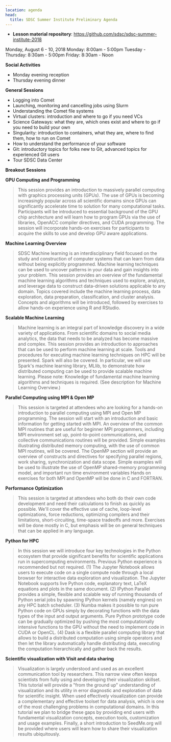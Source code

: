 ```yaml
---
location: agenda
head:
  title: SDSC Summer Institute Preliminary Agenda
---
```


* **Lesson material repository**: <https://github.com/sdsc/sdsc-summer-institute-2018>

Monday, August 6 - 10, 2018
Monday: 8:00am - 5:00pm
Tuesday - Thursday: 8:30am - 5:00pm
Friday: 8:30am - Noon

**Social Activities**
* Monday evening reception
* Thursday evening dinner

**General Sessions**
* Logging into Comet
* Launching, monitoring and cancelling jobs using Slurm
* Understanding the Comet file systems
* Virtual clusters: introduction and where to go if you need VCs
* Science Gateways: what they are, which ones exist and where to go if you need to build your own
* Singularity: introduction to containers, what they are, where to find them, how to run on Comet
* How to understand the performance of your software
* Git: introductory topics for folks new to Git, advanced topics for experienced Git users
* Tour SDSC Data Center

**Breakout Sessions**
>
**GPU Computing and Programming**
>This session provides an introduction to massively parallel computing with graphics processing units (GPUs). The use of GPUs is becoming increasingly popular across all scientific domains since GPUs can significantly accelerate time to solution for many computational tasks. Participants will be introduced to essential background of the GPU chip architecture and will learn how to program GPUs via the use of libraries, OpenACC compiler directives, and CUDA programming. The session will incorporate hands-on exercises for participants to acquire the skills to use and develop GPU aware applications. 
>
**Machine Learning Overview**
>SDSC Machine learning is an interdisciplinary field focused on the study and construction of computer systems that can learn from data without being explicitly programmed. Machine learning techniques can be used to uncover patterns in your data and gain insights into your problem. This session provides an overview of the fundamental machine learning algorithms and techniques used to explore, analyze, and leverage data to construct data-driven solutions applicable to any domain. Topics covered include the machine learning process, data exploration, data preparation, classification, and cluster analysis. Concepts and algorithms will be introduced, followed by exercises to allow hands-on experience using R and RStudio. 
>
**Scalable Machine Learning**
>Machine learning is an integral part of knowledge discovery in a wide variety of applications. From scientific domains to social media analytics, the data that needs to be analyzed has become massive and complex. This session provides an introduction to approaches that can be used to perform machine learning at scale. Tools and procedures for executing machine learning techniques on HPC will be presented. Spark will also be covered. In particular, we will use Spark's machine learning library, MLlib, to demonstrate how distributed computing can be used to provide scalable machine learning. Please note: Knowledge of fundamental machine learning algorithms and techniques is required. (See description for Machine Learning Overview.) 
>
**Parallel Computing using MPI & Open MP**
>This session is targeted at attendees who are looking for a hands-on introduction to parallel computing using MPI and Open MP programming. The session will start with an introduction and basic information for getting started with MPI. An overview of the common MPI routines that are useful for beginner MPI programmers, including MPI environment set up, point-to-point communications, and collective communications routines will be provided. Simple examples illustrating distributed memory computing, with the use of common MPI routines, will be covered. The OpenMP section will provide an overview of constructs and directives for specifying parallel regions, work sharing, synchronization and data scope. Simple examples will be used to illustrate the use of OpenMP shared-memory programming model, and important run time environment variables Hands on exercises for both MPI and OpenMP will be done in C and FORTRAN. 
>
**Performance Optimization** 
>This session is targeted at attendees who both do their own code development and need their calculations to finish as quickly as possible. We'll cover the effective use of cache, loop-level optimizations, force reductions, optimizing compilers and their limitations, short-circuiting, time-space tradeoffs and more. Exercises will be done mostly in C, but emphasis will be on general techniques that can be applied in any language. 
>
**Python for HPC**
>In this session we will introduce four key technologies in the Python ecosystem that provide significant benefits for scientific applications run in supercomputing environments. Previous Python experience is recommended but not required. (1) The Jupyter Notebook allows users to execute code on a single compute node through a local browser for interactive data exploration and visualization. The Jupyter Notebook supports live Python code, explanatory text, LaTeX equations and plots in the same document. (2) IPython Parallel provides a simple, flexible and scalable way of running thousands of Python serial jobs by spawning IPython kernels (namely engines) on any HPC batch scheduler.  (3) Numba makes it possible to run pure Python code on GPUs simply by decorating functions with the data types of the input and output arguments. Pure Python prototype code can be gradually optimized by pushing the most computationally intensive functions to the GPU without the need to implement code in CUDA or OpenCL. (4) Dask is a flexible parallel computing library that allows to build a distributed computation using simple operators and then let the library automatically handle distributing data, executing the computation hierarchically and gather back the results. 
>
**Scientific visualization with Visit and data sharing**
>Visualization is largely understood and used as an excellent communication tool by researchers. This narrow view often keeps scientists from fully using and developing their visualization skillset. This tutorial will provide a "from the ground up" understanding of visualization and its utility in error diagnostic and exploration of data for scientific insight. When used effectively visualization can provide a complementary and effective toolset for data analysis, which is one of the most challenging problems in computational domains. In this tutorial we plan to bridge these gaps by providing end users with fundamental visualization concepts, execution tools, customization and usage examples. Finally, a short introduction to SeedMe.org will be provided where users will learn how to share their visualization results ubiquitously. 





